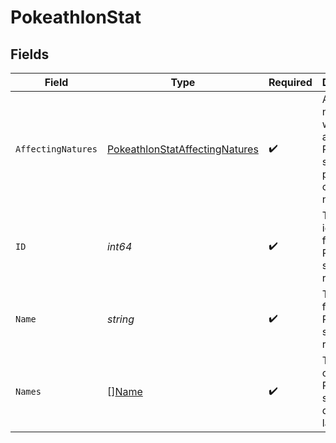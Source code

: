 # PokeathlonStat


## Fields

| Field                                                                                   | Type                                                                                    | Required                                                                                | Description                                                                             | Example                                                                                 |
| --------------------------------------------------------------------------------------- | --------------------------------------------------------------------------------------- | --------------------------------------------------------------------------------------- | --------------------------------------------------------------------------------------- | --------------------------------------------------------------------------------------- |
| `AffectingNatures`                                                                      | [PokeathlonStatAffectingNatures](../../models/shared/pokeathlonstataffectingnatures.md) | :heavy_check_mark:                                                                      | A detail of natures which affect this Pokéathlon stat positively or negatively          |                                                                                         |
| `ID`                                                                                    | *int64*                                                                                 | :heavy_check_mark:                                                                      | The identifier for this Pokéathlon stat resource                                        | 1                                                                                       |
| `Name`                                                                                  | *string*                                                                                | :heavy_check_mark:                                                                      | The name for this Pokéathlon stat resource                                              | speed                                                                                   |
| `Names`                                                                                 | [][Name](../../models/shared/name.md)                                                   | :heavy_check_mark:                                                                      | The name of this Pokéathlon stat listed in different languages                          |                                                                                         |